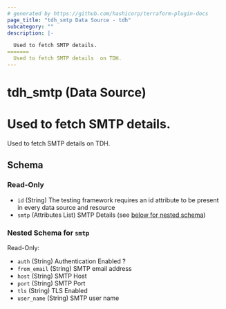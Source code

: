 ```yaml
---
# generated by https://github.com/hashicorp/terraform-plugin-docs
page_title: "tdh_smtp Data Source - tdh"
subcategory: ""
description: |-

  Used to fetch SMTP details.
=======
  Used to fetch SMTP details  on TDH.
---
```


# tdh_smtp (Data Source)


Used to fetch SMTP details.
=======
Used to fetch SMTP details  on TDH.




<!-- schema generated by tfplugindocs -->
## Schema

### Read-Only

- `id` (String) The testing framework requires an id attribute to be present in every data source and resource
- `smtp` (Attributes List) SMTP Details (see [below for nested schema](#nestedatt--smtp))

<a id="nestedatt--smtp"></a>
### Nested Schema for `smtp`

Read-Only:

- `auth` (String) Authentication Enabled ?
- `from_email` (String) SMTP email address
- `host` (String) SMTP Host
- `port` (String) SMTP Port
- `tls` (String) TLS Enabled
- `user_name` (String) SMTP user name


